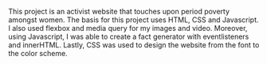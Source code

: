 This project is an activist website that touches upon period poverty amongst women. The basis for this project uses HTML, CSS and Javascript. I also used flexbox and media query for my images and video. 
Moreover, using Javascript, I was able to create a fact generator with eventlisteners and innerHTML.
Lastly, CSS was used to design the website from the font to the color scheme.
